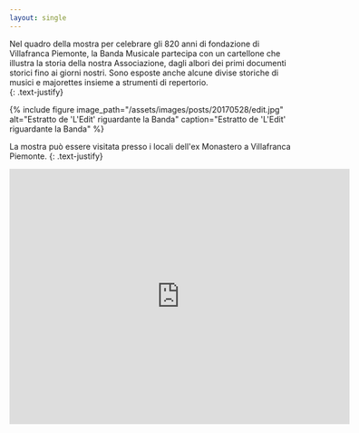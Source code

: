 ```yaml
---
layout: single
---
```

Nel quadro della mostra per celebrare gli 820 anni di fondazione di Villafranca Piemonte, la Banda Musicale partecipa con un cartellone che illustra la storia della nostra Associazione, dagli albori dei primi documenti storici fino ai giorni nostri. Sono esposte anche alcune divise storiche di musici e majorettes insieme a strumenti di repertorio.  
{: .text-justify}  

{% include figure image_path="/assets/images/posts/20170528/edit.jpg" alt="Estratto de 'L'Edit' riguardante la Banda" caption="Estratto de 'L'Edit' riguardante la Banda" %}

La mostra può essere visitata presso i locali dell'ex Monastero a Villafranca Piemonte.
{: .text-justify}  

<div class="map-responsive">
<iframe src="https://www.google.com/maps/embed?pb=!1m18!1m12!1m3!1d707.9995295961988!2d7.504339429266105!3d44.78084369869369!2m3!1f0!2f0!3f0!3m2!1i1024!2i768!4f13.1!3m3!1m2!1s0x47881e4359d6d5b3%3A0xdd5ab44c7c47771c!2sVia+S.+Francesco+d&#39;Assisi%2C+2%2C+10068+Villafranca+Piemonte+TO!5e0!3m2!1sen!2sit!4v1497002819784" width="600" height="450" frameborder="0" style="border:0" allowfullscreen></iframe>
</div>
